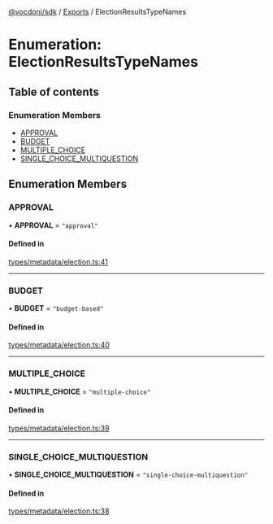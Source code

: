 [@vocdoni/sdk](/sdk) / [Exports](../modules) / ElectionResultsTypeNames

# Enumeration: ElectionResultsTypeNames

## Table of contents

### Enumeration Members

- [APPROVAL](ElectionResultsTypeNames#approval)
- [BUDGET](ElectionResultsTypeNames#budget)
- [MULTIPLE\_CHOICE](ElectionResultsTypeNames.md#multiple_choice)
- [SINGLE\_CHOICE\_MULTIQUESTION](ElectionResultsTypeNames.md#single_choice_multiquestion)

## Enumeration Members

### APPROVAL

• **APPROVAL** = ``"approval"``

#### Defined in

[types/metadata/election.ts:41](https://github.com/vocdoni/vocdoni-sdk/blob/0a4464c/src/types/metadata/election.ts#L41)

___

### BUDGET

• **BUDGET** = ``"budget-based"``

#### Defined in

[types/metadata/election.ts:40](https://github.com/vocdoni/vocdoni-sdk/blob/0a4464c/src/types/metadata/election.ts#L40)

___

### MULTIPLE\_CHOICE

• **MULTIPLE\_CHOICE** = ``"multiple-choice"``

#### Defined in

[types/metadata/election.ts:39](https://github.com/vocdoni/vocdoni-sdk/blob/0a4464c/src/types/metadata/election.ts#L39)

___

### SINGLE\_CHOICE\_MULTIQUESTION

• **SINGLE\_CHOICE\_MULTIQUESTION** = ``"single-choice-multiquestion"``

#### Defined in

[types/metadata/election.ts:38](https://github.com/vocdoni/vocdoni-sdk/blob/0a4464c/src/types/metadata/election.ts#L38)
